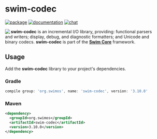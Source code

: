 # swim-codec

[![package](https://img.shields.io/maven-central/v/org.swimos/swim-util?label=maven)](https://mvnrepository.com/artifact/org.swimos/swim-codec)
[![documentation](https://img.shields.io/badge/doc-JavaDoc-blue.svg)](https://docs.swimos.org/java/latest/swim.codec/module-summary.html)
[![chat](https://img.shields.io/badge/chat-Gitter-green.svg)](https://gitter.im/swimos/community)

<a href="https://www.swimos.org"><img src="https://docs.swimos.org/readme/marlin-blue.svg" align="left"></a>

**swim-codec** is an incremental I/O library, providing: functional parsers
and writers; display, debug, and diagnostic formatters; and Unicode and binary
codecs.  **swim-codec** is part of the
[**Swim Core**](https://github.com/swimos/swim/tree/master/swim-system-java/swim-core-java) framework.

## Usage

Add the **swim-codec** library to your project's dependencies.

### Gradle

```groovy
compile group: 'org.swimos', name: 'swim-codec', version: '3.10.0'
```

### Maven

```xml
<dependency>
  <groupId>org.swimos</groupId>
  <artifactId>swim-codec</artifactId>
  <version>3.10.0</version>
</dependency>
```
